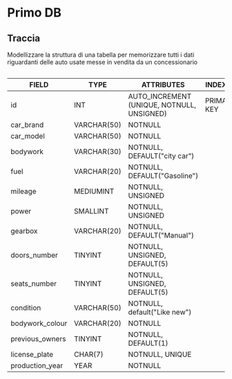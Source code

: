 # Primo DB

## Traccia

Modellizzare la struttura di una tabella per memorizzare tutti i dati riguardanti delle auto usate messe in vendita da un concessionario

##

| FIELD           | TYPE        | ATTRIBUTES                                 | INDEXES     |
| --------------- | ----------- | ------------------------------------------ | ----------- |
| id              | INT         | AUTO_INCREMENT (UNIQUE, NOTNULL, UNSIGNED) | PRIMARY KEY |
| car_brand       | VARCHAR(50) | NOTNULL                                    |             |
| car_model       | VARCHAR(50) | NOTNULL                                    |             |
| bodywork        | VARCHAR(30) | NOTNULL, DEFAULT("city car")               |             |
| fuel            | VARCHAR(20) | NOTNULL, DEFAULT("Gasoline")               |             |
| mileage         | MEDIUMINT   | NOTNULL, UNSIGNED                          |             |
| power           | SMALLINT    | NOTNULL, UNSIGNED                          |             |
| gearbox         | VARCHAR(20) | NOTNULL, DEFAULT("Manual")                 |             |
| doors_number    | TINYINT     | NOTNULL, UNSIGNED, DEFAULT(5)              |             |
| seats_number    | TINYINT     | NOTNULL, UNSIGNED, DEFAULT(5)              |             |
| condition       | VARCHAR(50) | NOTNULL, default("Like new")               |             |
| bodywork_colour | VARCHAR(20) | NOTNULL                                    |             |
| previous_owners | TINYINT     | NOTNULL, DEFAULT(1)                        |             |
| license_plate   | CHAR(7)     | NOTNULL, UNIQUE                            |             |
| production_year | YEAR        | NOTNULL                                    |             |
